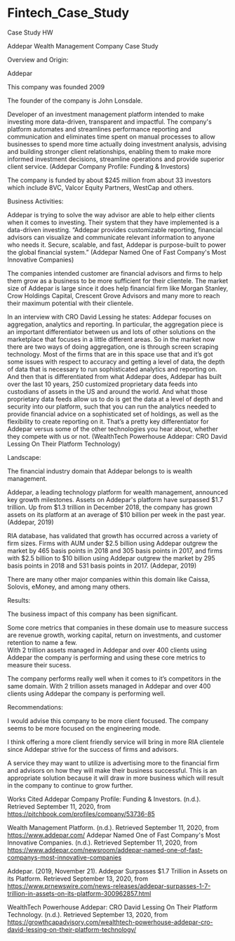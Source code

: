 # Fintech_Case_Study
Case Study HW

Addepar Wealth Management Company Case Study

Overview and Origin:

Addepar

This company was founded 2009

The founder of the company is John Lonsdale.

Developer of an investment management platform intended to make investing more data-driven, transparent and impactful. The company's platform automates and streamlines performance reporting and communication and eliminates time spent on manual processes to allow businesses to spend more time actually doing investment analysis, advising and building stronger client relationships, enabling them to make more informed investment decisions, streamline operations and provide superior client service. (Addepar Company Profile: Funding & Investors)

The company is funded by about $245 million from about 33 investors which include 8VC, Valcor Equity Partners, WestCap and others.  


Business Activities:

Addepar is trying to solve the way advisor are able to help either clients when it comes to investing. Their system that they have implemented is a data-driven investing. “Addepar provides customizable reporting, financial advisors can visualize and communicate relevant information to anyone who needs it. Secure, scalable, and fast, Addepar is purpose-built to power the global financial system.” (Addepar Named One of Fast Company's Most Innovative Companies) 


The companies intended customer are financial advisors and firms to help them grow as a business to be more sufficient for their clientele.  The market size of Addepar is large since it does help financial firm like Morgan Stanley, Crow Holdings Capital, Crescent Grove Advisors and many more to reach their maximum potential with their clientele.

In an interview with CRO David Lessing he states:
Addepar focuses on aggregation, analytics and reporting.  In particular, the aggregation piece is an important differentiator between us and lots of other solutions on the marketplace that focuses in a little different areas.  So in the market now there are two ways of doing aggregation, one is through screen scraping technology.  Most of the firms that are in this space use that and it’s got some issues with respect to accuracy and getting a level of data, the depth of data that is necessary to run sophisticated analytics and reporting on.  And then that is differentiated from what Addepar does, Addepar has built over the last 10 years, 250 customized proprietary data feeds into custodians of assets in the US and around the world.  And what those proprietary data feeds allow us to do is get the data at a level of depth and security into our platform, such that you can run the analytics needed to provide financial advice on a sophisticated set of holdings, as well as the flexibility to create reporting on it.  That’s a pretty key differentiator for Addepar versus some of the other technologies you hear about, whether they compete with us or not. (WealthTech Powerhouse Addepar: CRO David Lessing On Their Platform Technology)

Landscape:

The financial industry domain that Addepar belongs to is wealth management. 

Addepar, a leading technology platform for wealth management, announced key growth milestones. Assets on Addepar's platform have surpassed $1.7 trillion. Up from $1.3 trillion in December 2018, the company has grown assets on its platform at an average of $10 billion per week in the past year. (Addepar, 2019)

RIA database, has validated that growth has occurred across a variety of firm sizes. Firms with AUM under $2.5 billion using Addepar outgrew the market by 465 basis points in 2018 and 305 basis points in 2017, and firms with $2.5 billion to $10 billion using Addepar outgrew the market by 295 basis points in 2018 and 531 basis points in 2017. (Addepar, 2019)


There are many other major companies within this domain like Caissa, Solovis, eMoney, and among many others. 

Results:

The business impact of this company has been significant.   

Some core metrics that companies in these domain use to measure success are revenue growth, working capital, return on investments, and customer retention to name a few.  
With 2 trillion assets managed in Addepar and over 400 clients using Addepar the company is performing and using these core metrics to measure their sucess.

The company performs really well when it comes to it’s competitors in the same domain.  With 2 trillion assets managed in Addepar and over 400 clients using Addepar the company is performing well.


Recommendations:


I would advise this company to be more client focused. The company seems to be more focused on the engineering mode.  

I think offering a more client friendly service will bring in more RIA clientele since Addepar strive for the success of firms and advisors.    

A service they may want to utilize is advertising more to the financial firm and advisors on how they will make their business successful.  This is an appropriate solution because it will draw in more business which will result in the company to continue to grow further.     




Works Cited
Addepar Company Profile: Funding & Investors. (n.d.). Retrieved September 11, 2020, from https://pitchbook.com/profiles/company/53736-85

Wealth Management Platform. (n.d.). Retrieved September 11, 2020, from https://www.addepar.com/
Addepar Named One of Fast Company's Most Innovative Companies. (n.d.). Retrieved September 11, 2020, from https://www.addepar.com/newsroom/addepar-named-one-of-fast-companys-most-innovative-companies

Addepar. (2019, November 21). Addepar Surpasses $1.7 Trillion in Assets on its Platform. Retrieved September 13, 2020, from https://www.prnewswire.com/news-releases/addepar-surpasses-1-7-trillion-in-assets-on-its-platform-300962857.html

WealthTech Powerhouse Addepar: CRO David Lessing On Their Platform Technology. (n.d.). Retrieved September 13, 2020, from https://growthcapadvisory.com/wealthtech-powerhouse-addepar-cro-david-lessing-on-their-platform-technology/
